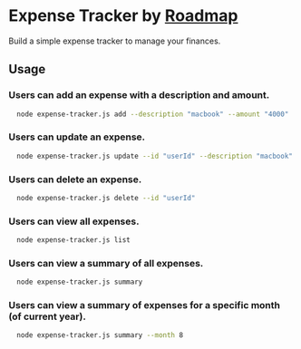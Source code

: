 # Expense Tracker by [Roadmap](https://roadmap.sh/projects/expense-tracker)

Build a simple expense tracker to manage your finances.

## Usage

### Users can add an expense with a description and amount.
```bash
  node expense-tracker.js add --description "macbook" --amount "4000"
```
### Users can update an expense.
```bash
  node expense-tracker.js update --id "userId" --description "macbook" --amount "4000"
```
### Users can delete an expense.
```bash
  node expense-tracker.js delete --id "userId"
```
### Users can view all expenses.
```bash
  node expense-tracker.js list
```
### Users can view a summary of all expenses.
```bash
  node expense-tracker.js summary
```
### Users can view a summary of expenses for a specific month (of current year).
```bash
  node expense-tracker.js summary --month 8
```

